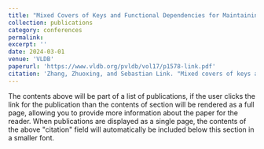 ```yaml
---
title: "Mixed Covers of Keys and Functional Dependencies for Maintaining the Integrity of Data under Updates"
collection: publications
category: conferences
permalink: 
excerpt: ''
date: 2024-03-01
venue: 'VLDB'
paperurl: 'https://www.vldb.org/pvldb/vol17/p1578-link.pdf'
citation: 'Zhang, Zhuoxing, and Sebastian Link. "Mixed covers of keys and functional dependencies for maintaining the integrity of data under updates." Proceedings of the VLDB Endowment 17, no. 7 (2024): 1578-1590.'
---
```


The contents above will be part of a list of publications, if the user clicks the link for the publication than the contents of section will be rendered as a full page, allowing you to provide more information about the paper for the reader. When publications are displayed as a single page, the contents of the above "citation" field will automatically be included below this section in a smaller font.
